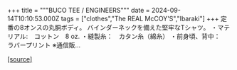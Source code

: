 +++
title = """BUCO TEE / ENGINEERS"""
date = 2024-09-14T10:10:53.000Z
tags = ["clothes","The REAL McCOY'S","Ibaraki"]
+++
定番の8オンスの丸胴ボディ。 バインダーネックを備えた堅牢なTシャツ。 ・マテリアル:　コットン　8 oz. ・縫製糸：　カタン糸（綿糸） ・前身頃、背中：　ラバープリント ※通信販...

[[source]](https://the-realmccoys.ocnk.net/product/1417)
